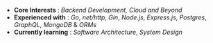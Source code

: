 - **Core Interests** : *Backend Development, Cloud and Beyond*
- **Experienced with** : *Go*, *net/http*, *Gin*, *Node.js*, *Express.js*, *Postgres*, *GraphQL*, *MongoDB* & *ORMs*
- **Currently learning** : *Software Architecture*, *System Design*
